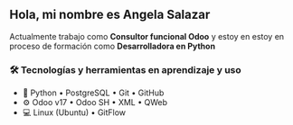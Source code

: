## Hola, mi nombre es Angela Salazar

Actualmente trabajo como **Consultor funcional Odoo** y estoy en estoy en proceso de formación como **Desarrolladora en Python**

### 🛠️ Tecnologías y herramientas en aprendizaje y uso

- 🐍 Python • PostgreSQL • Git • GitHub  
- ⚙️ Odoo v17 • Odoo SH • XML • QWeb  
- 💻 Linux (Ubuntu) • GitFlow  


<!--
**salazar-sys/salazar-sys** is a ✨ _special_ ✨ repository because its `README.md` (this file) appears on your GitHub profile.

Here are some ideas to get you started:

- 🔭 I’m currently working on ...
- 🌱 I’m currently learning ...
- 👯 I’m looking to collaborate on ...
- 🤔 I’m looking for help with ...
- 💬 Ask me about ...
- 📫 How to reach me: ...
- 😄 Pronouns: ...
- ⚡ Fun fact: ...
-->
